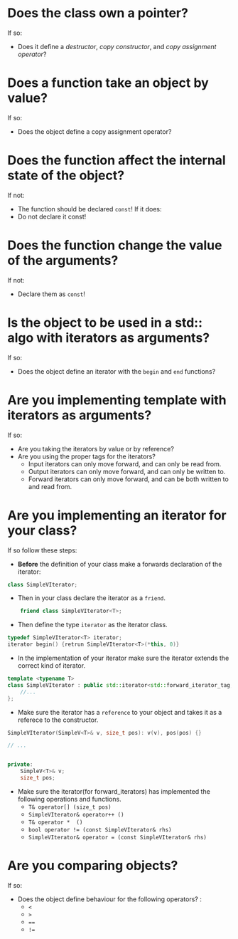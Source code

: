 # Does the class own a pointer?
If so:
+ Does it define a *destructor*, *copy constructor*, and *copy assignment operator*?

# Does a function take an object by value?
If so:
+ Does the object define a copy assignment operator?

# Does the function affect the internal state of the object?
If not:
+ The function should be declared `const`!
If it does:
+ Do not declare it const!
# Does the function change the value of the arguments?
If not:
+ Declare them as `const`!

# Is the object to be used in a std:: algo with iterators as arguments?
If so:
+ Does the object define an iterator with the `begin` and `end` functions?

# Are you implementing template with iterators as arguments?
If so:
+ Are you taking the iterators by value or by reference?
+ Are you using the proper tags for the iterators?
    - Input iterators can only move forward, and can only be read from.
    - Output iterators can only move forward, and can only be written to.
    - Forward iterators can only move forward, and can be both written to and read from.

# Are you implementing an iterator for your class?
If so follow these steps:
+ **Before** the definition of your class make a forwards declaration of the iterator:
```c++
class SimpleVIterator;
```
- Then in your class declare the iterator as a `friend`.
```c++
    friend class SimpleVIterator<T>;
```
- Then define the type `iterator` as the iterator class.

```c++
typedef SimpleVIterator<T> iterator;
iterator begin() {retrun SimpleVIterator<T>(*this, 0)}
```
- In the implementation of your iterator make sure the iterator extends the correct kind of iterator.
```c++
template <typename T>
class SimpleVIterator : public std::iterator<std::forward_iterator_tag, void, void, void, void> {
    //...
};
```
- Make sure the iterator has a `reference` to your object and takes it as a referece to the constructor.

```c++
SimpleVIterator(SimpleV<T>& v, size_t pos): v(v), pos(pos) {}

// ...


private:
    SimpleV<T>& v;
    size_t pos;
```
- Make sure the iterator(for forward_iterators) has implemented the following operations and functions.
    + `T& operator[] (size_t pos)`
    + `SimpleVIterator& operator++ ()`
    + `T& operator *  ()`
    + `bool operator != (const SimpleVIterator& rhs)`
    + `SimpleVIterator& operator = (const SimpleVIterator& rhs)`


# Are you comparing objects?
If so:
+ Does the object define behaviour for the following operators? :
    - `<`
    - `>`
    - `==`
    - `!=`
